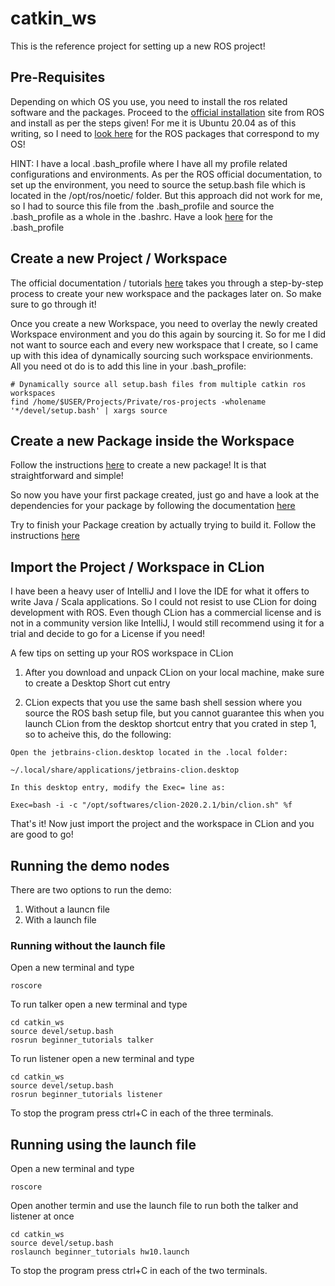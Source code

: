 # catkin_ws

This is the reference project for setting up a new ROS project!

## Pre-Requisites

Depending on which OS you use, you need to install the ros related software and the packages. Proceed to the [official installation](http://wiki.ros.org/ROS/Installation) site from ROS and install as per the steps given! For me it is Ubuntu 20.04 as of this writing, so I need to [look here](http://wiki.ros.org/noetic/Installation/Ubuntu) for the ROS packages that correspond to my OS!

HINT: I have a local .bash_profile where I have all my profile related configurations and environments. As per the ROS official documentation, to set up the environment, you need to source the setup.bash file which is located in the /opt/ros/noetic/ folder. But this approach did not work for me, so I had to source this file from the .bash_profile and source the .bash_profile as a whole in the .bashrc. Have a look [here](https://github.com/joesan/bash_profile/tree/master/linux) for the .bash_profile

## Create a new Project / Workspace

The official documentation / tutorials [here](http://wiki.ros.org/ROS/Tutorials/InstallingandConfiguringROSEnvironment#Create_a_ROS_Workspace) takes you through a step-by-step process to create your new workspace and the packages later on. So make sure to go through it!

Once you create a new Workspace, you need to overlay the newly created Workspace environment and you do this again by sourcing it. So for me I did not want to source each and every new workspace that I create, so I came up with this idea of dynamically sourcing such workspace envirionments. All you need ot do is to add this line in your .bash_profile:

```
# Dynamically source all setup.bash files from multiple catkin ros workspaces
find /home/$USER/Projects/Private/ros-projects -wholename '*/devel/setup.bash' | xargs source
```

## Create a new Package inside the Workspace

Follow the instructions [here](http://wiki.ros.org/ROS/Tutorials/CreatingPackage#ROS.2FTutorials.2Fcatkin.2FCreatingPackage.Creating_a_catkin_Package) to create a new package! It is that straightforward and simple!

So now you have your first package created, just go and have a look at the dependencies for your package by following the documentation [here](http://wiki.ros.org/ROS/Tutorials/CreatingPackage#ROS.2FTutorials.2Fcatkin.2FCreatingPackage.package_dependencies)

Try to finish your Package creation by actually trying to build it. Follow the instructions [here](http://wiki.ros.org/ROS/Tutorials/BuildingPackages)

## Import the Project / Workspace in CLion

I have been a heavy user of IntelliJ and I love the IDE for what it offers to write Java / Scala applications. So I could not resist to use CLion for doing development with ROS. Even though CLion has a commercial license and is not in a community version like IntelliJ, I would still recommend using it for a trial and decide to go for a License if you need!

A few tips on setting up your ROS workspace in CLion

1. After you download and unpack CLion on your local machine, make sure to create a Desktop Short cut entry

2. CLion expects that you use the same bash shell session where you source the ROS bash setup file, but you cannot guarantee this when you launch CLion from the desktop shortcut entry that you crated in step 1, so to acheive this, do the following:

```
Open the jetbrains-clion.desktop located in the .local folder:

~/.local/share/applications/jetbrains-clion.desktop

In this desktop entry, modify the Exec= line as:

Exec=bash -i -c "/opt/softwares/clion-2020.2.1/bin/clion.sh" %f
```

That's it! Now just import the project and the workspace in CLion and you are good to go!

## Running the demo nodes

There are two options to run the demo:

1. Without a launcn file
2. With a launch file

### Running without the launch file

Open a new terminal and type

```
roscore
```

To run talker open a new terminal and type

```
cd catkin_ws
source devel/setup.bash
rosrun beginner_tutorials talker
```

To run listener open a new terminal and type

```
cd catkin_ws
source devel/setup.bash
rosrun beginner_tutorials listener
```
To stop the program press ctrl+C in each of the three terminals.

## Running using the launch file

Open a new terminal and type

```
roscore
```

Open another termin and use the launch file to run both the talker and listener at once

```
cd catkin_ws
source devel/setup.bash
roslaunch beginner_tutorials hw10.launch
```

To stop the program press ctrl+C in each of the two terminals.
